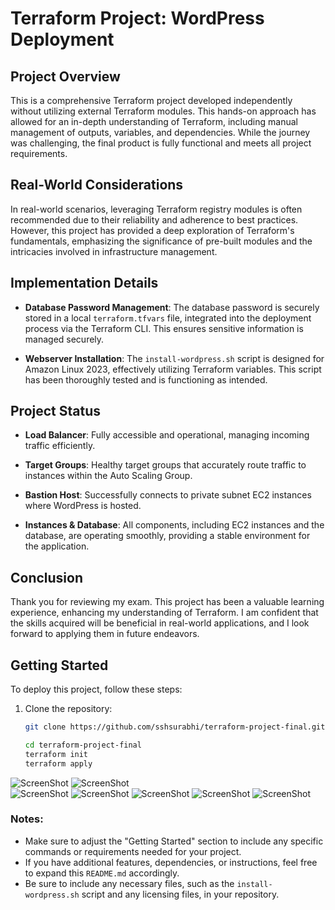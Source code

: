# Terraform Project: WordPress Deployment

## Project Overview

This is a comprehensive Terraform project developed independently without utilizing external Terraform modules. This hands-on approach has allowed for an in-depth understanding of Terraform, including manual management of outputs, variables, and dependencies. While the journey was challenging, the final product is fully functional and meets all project requirements.

## Real-World Considerations

In real-world scenarios, leveraging Terraform registry modules is often recommended due to their reliability and adherence to best practices. However, this project has provided a deep exploration of Terraform's fundamentals, emphasizing the significance of pre-built modules and the intricacies involved in infrastructure management.

## Implementation Details

- **Database Password Management**: The database password is securely stored in a local `terraform.tfvars` file, integrated into the deployment process via the Terraform CLI. This ensures sensitive information is managed securely.

- **Webserver Installation**: The `install-wordpress.sh` script is designed for Amazon Linux 2023, effectively utilizing Terraform variables. This script has been thoroughly tested and is functioning as intended.

## Project Status

- **Load Balancer**: Fully accessible and operational, managing incoming traffic efficiently.

- **Target Groups**: Healthy target groups that accurately route traffic to instances within the Auto Scaling Group.

- **Bastion Host**: Successfully connects to private subnet EC2 instances where WordPress is hosted.

- **Instances & Database**: All components, including EC2 instances and the database, are operating smoothly, providing a stable environment for the application.

## Conclusion

Thank you for reviewing my exam. This project has been a valuable learning experience, enhancing my understanding of Terraform. I am confident that the skills acquired will be beneficial in real-world applications, and I look forward to applying them in future endeavors.

## Getting Started

To deploy this project, follow these steps:

1. Clone the repository:
   ```bash
   git clone https://github.com/sshsurabhi/terraform-project-final.git

   cd terraform-project-final
   terraform init
   terraform apply


![ScreenShot](Images-Implemented/terraform-8.png)
![ScreenShot](Images-Implemented/terraform-5.png)   
![ScreenShot](Images-Implemented/terraform-4.png)
![ScreenShot](Images-Implemented/terraform-1.png)
![ScreenShot](Images-Implemented/terraform-3.png)
![ScreenShot](Images-Implemented/terraform-9.png)
![ScreenShot](Images-Implemented/terra4.png)
### Notes:
- Make sure to adjust the "Getting Started" section to include any specific commands or requirements needed for your project.
- If you have additional features, dependencies, or instructions, feel free to expand this `README.md` accordingly.
- Be sure to include any necessary files, such as the `install-wordpress.sh` script and any licensing files, in your repository.